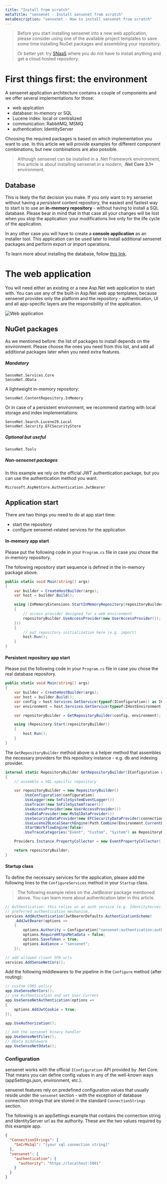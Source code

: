 ```yaml
---
title: "Install from scratch"
metaTitle: "sensenet - Install sensenet from scratch"
metaDescription: "sensenet - How to install sensenet from scratch"
---
```


> Before you start installing sensenet into a new web application, please consider using one of the available project templates to save some time installing NuGet packages and assembling your repository.
> 
> Or better yet: try [SNaaS]() where you do not have to install anything and get a cloud hosted repository.

# First things first: the environment
A sensenet application architecture contains a couple of components and we offer several implementations for those:

- web applcation
- database: in-memory or SQL
- Lucene index: local or centralized
- communication: RabbitMQ, MSMQ
- authentication: IdentityServer

Choosing the required packages is based on which implementation you want to use. In this article we will provide examples for different component combinations, but new combinations are also possible.

> Although sensenet can be installed in a .Net Framework environment, this article is about installing sensenet in a modern, **.Net Core 3.1+** environment.

## Database
This is likely the fist decision you make. If you only want to try sensenet without having a _persistent_ content repository, the easiest and fastest way to start is to use an **in-memory repository** - without having to install a SQL database. Please bear in mind that in that case all your changes will be lost when you stop the application: your modifications live only for the life cycle of the application.

In any other case you will have to create a **console application** as an installer tool. This application can be used later to install additional sensenet packages and perform export or import operations.

To learn more about installing the database, follow [this link]().

# The web application
You will need either an existing or a new Asp.Net web application to start with. You can use any of the built-in Asp.Net web app templates, because sensenet provides only the platform and the repository - authentication, UI and all app-specific layers are the responsibility of the application.

![Web application](../img/tutorials/install/web-create.png)

## NuGet packages
As we mentioned before: the list of packages to install depends on the environment. Please choose the ones you need from this list, and add all additional packages later when you need extra features.

##### Mandatory
```
SenseNet.Services.Core
SenseNet.OData
```

A lightweight in-memory repository:

```
SenseNet.ContentRepository.InMemory
```

Or in case of a persistent environment, we recommend starting with local storage and index implementations:

```
SenseNet.Search.Lucene29.Local
SenseNet.Security.EFCSecurityStore
```

##### Optional but useful
```
SenseNet.Tools
```

##### Non-sensenet packages
In this example we rely on the official JWT authentication package, but you can use the authentication method you want.

```
Microsoft.AspNetCore.Authentication.JwtBearer
```

## Application start
There are two things you need to do at app start time:

- start the repository
- configure sensenet-related services for the application

#### In-memory app start
Please put the following code in your `Program.cs` file in case you chose the in-memory repository.

The following repository start sequence is defined in the in-memory package above.

```csharp
public static void Main(string[] args)
{
    var builder = CreateHostBuilder(args);
    var host = builder.Build();

    using (InMemoryExtensions.StartInMemoryRepository(repositoryBuilder =>
    {
        // access provider designed for a web environment
        repositoryBuilder.UseAccessProvider(new UserAccessProvider());
    }))
    {
        // put repository initialization here (e.g. import)
        host.Run();
    }
}
```

#### Persistent repository app start
Please put the following code in your `Program.cs` file in case you chose the real database repository.

```csharp
public static void Main(string[] args)
{
    var builder = CreateHostBuilder(args);
    var host = builder.Build();
    var config = host.Services.GetService(typeof(IConfiguration)) as IConfiguration;
    var environment = host.Services.GetService(typeof(IHostEnvironment)) as IHostEnvironment;

    var repositoryBuilder = GetRepositoryBuilder(config, environment);

    using (Repository.Start(repositoryBuilder))
    {
        host.Run();
    }
}
```

The `GetRepositoryBuilder` method above is a helper method that assembles the necessary providers for this repository instance - e.g. db and indexing provider.

```csharp
internal static RepositoryBuilder GetRepositoryBuilder(IConfiguration configuration, IHostEnvironment environment)
{
    // assemble a SQL-specific repository

    var repositoryBuilder = new RepositoryBuilder()
        .UseConfiguration(configuration)
        .UseLogger(new SnFileSystemEventLogger())
        .UseTracer(new SnFileSystemTracer())
        .UseAccessProvider(new UserAccessProvider())
        .UseDataProvider(new MsSqlDataProvider())
        .UseSecurityDataProvider(new EFCSecurityDataProvider(connectionString: ConnectionStrings.ConnectionString))
        .UseLucene29LocalSearchEngine(Path.Combine(Environment.CurrentDirectory, "App_Data", "LocalIndex"))
        .StartWorkflowEngine(false)
        .UseTraceCategories("Event", "Custom", "System") as RepositoryBuilder;

    Providers.Instance.PropertyCollector = new EventPropertyCollector();

    return repositoryBuilder;
}
```

#### Startup class
To define the necessary services for the application, please add the following lines to the `ConfigureServices` method in your `Startup` class.

> The following example relies on the _JwtBearer_ package mentioned above. You can learn more about authentication later in this article.

```csharp
// Authentication: this relies on an auth service (e.g. IdentityServer). Change this to your
// preferred authentication mechanism.
services.AddAuthentication(JwtBearerDefaults.AuthenticationScheme)
    .AddJwtBearer(options =>
    {
        options.Authority = Configuration["sensenet:authentication:authority"];
        options.RequireHttpsMetadata = false;
        options.SaveToken = true;
        options.Audience = "sensenet";
    });

// add allowed client SPA urls
services.AddSenseNetCors();
```

Add the following middlewares to the pipeline in the `Configure` method (after routing):

```csharp
// custom CORS policy
app.UseSenseNetCors();
// use Authentication and set User.Current
app.UseSenseNetAuthentication(options =>
{
    options.AddJwtCookie = true;
});

app.UseAuthorization();

// Add the sensenet binary handler
app.UseSenseNetFiles();
// OData middleware
app.UseSenseNetOdata();
```

### Configuration
sensenet works with the official `IConfiguration` API provided by .Net Core. That means you can define config values in any of the well-known ways (appSettings.json, environment, etc.).

sensenet features rely on predefined configuration values that usually reside under the `sensenet` section - with the exception of database connection strings that are stored in the standard `ConnectionStrings` section.

The following is an appSettings example that contains the connection string and IdentityServer url as the authority. These are the two values required by this example app.

```json
{
  "ConnectionStrings": {
    "SnCrMsSql": "[your sql connection string]"
  },
  "sensenet": {
    "authentication": {
      "authority": "https://localhost:5001"
    } 
  }
}
```
